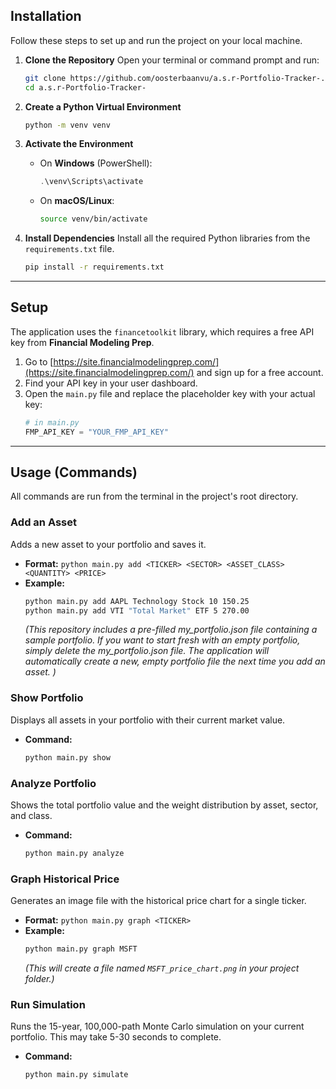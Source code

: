 
## Installation

Follow these steps to set up and run the project on your local machine.

1.  **Clone the Repository**
    Open your terminal or command prompt and run:
    ```bash
    git clone https://github.com/oosterbaanvu/a.s.r-Portfolio-Tracker-.git
    cd a.s.r-Portfolio-Tracker-
    ```

2.  **Create a Python Virtual Environment**
    ```bash
    python -m venv venv
    ```

3.  **Activate the Environment**
    -   On **Windows** (PowerShell):
        ```powershell
        .\venv\Scripts\activate
        ```
    -   On **macOS/Linux**:
        ```bash
        source venv/bin/activate
        ```

4.  **Install Dependencies**
    Install all the required Python libraries from the `requirements.txt` file.
    ```bash
    pip install -r requirements.txt
    ```

---

## Setup

The application uses the `financetoolkit` library, which requires a free API key from **Financial Modeling Prep**.

1.  Go to [https://site.financialmodelingprep.com/](https://site.financialmodelingprep.com/) and sign up for a free account.
2.  Find your API key in your user dashboard.
3.  Open the `main.py` file and replace the placeholder key with your actual key:
    ```python
    # in main.py
    FMP_API_KEY = "YOUR_FMP_API_KEY"
    ```

---

## Usage (Commands)

All commands are run from the terminal in the project's root directory.

### Add an Asset
Adds a new asset to your portfolio and saves it.

-   **Format:** `python main.py add <TICKER> <SECTOR> <ASSET_CLASS> <QUANTITY> <PRICE>`
-   **Example:**
    ```bash
    python main.py add AAPL Technology Stock 10 150.25
    python main.py add VTI "Total Market" ETF 5 270.00
    ```
    *(This repository includes a pre-filled my_portfolio.json file containing a sample portfolio.
    If you want to start fresh with an empty portfolio, simply delete the my_portfolio.json file.
    The application will automatically create a new, empty portfolio file the next time you add an asset.
    )*

### Show Portfolio
Displays all assets in your portfolio with their current market value.

-   **Command:**
    ```bash
    python main.py show
    ```

### Analyze Portfolio
Shows the total portfolio value and the weight distribution by asset, sector, and class.

-   **Command:**
    ```bash
    python main.py analyze
    ```

### Graph Historical Price
Generates an image file with the historical price chart for a single ticker.

-   **Format:** `python main.py graph <TICKER>`
-   **Example:**
    ```bash
    python main.py graph MSFT
    ```
    *(This will create a file named `MSFT_price_chart.png` in your project folder.)*

### Run Simulation
Runs the 15-year, 100,000-path Monte Carlo simulation on your current portfolio. This may take 5-30 seconds to complete.

-   **Command:**
    ```bash
    python main.py simulate
    ```

